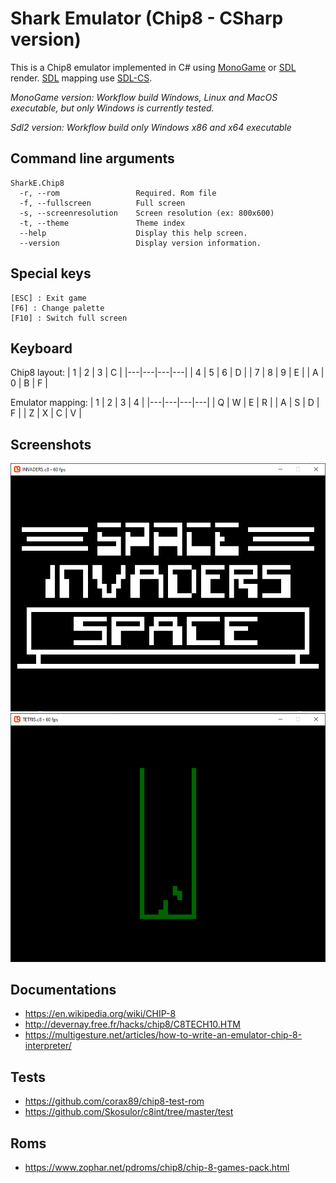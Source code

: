 # Shark Emulator (Chip8 - CSharp version)

This is a Chip8 emulator implemented in C# using [MonoGame](https://github.com/MonoGame/MonoGame) or [SDL](https://www.libsdl.org/) render. [SDL](https://www.libsdl.org/) mapping use [SDL-CS](https://github.com/flibitijibibo/SDL2-CS).

*MonoGame version: Workflow build Windows, Linux and MacOS executable, but only Windows is currently tested.*

*Sdl2 version: Workflow build only Windows x86 and x64 executable*

## Command line arguments

```
SharkE.Chip8
  -r, --rom                 Required. Rom file
  -f, --fullscreen          Full screen
  -s, --screenresolution    Screen resolution (ex: 800x600)
  -t, --theme               Theme index
  --help                    Display this help screen.
  --version                 Display version information.
```

## Special keys

```
[ESC] : Exit game
[F6] : Change palette
[F10] : Switch full screen
```
## Keyboard
Chip8 layout:
| 1 | 2 | 3 | C |
|---|---|---|---|
| 4 | 5 | 6 | D |
| 7 | 8 | 9 | E |
| A | 0 | B | F |

Emulator mapping:
| 1 | 2 | 3 | 4 |
|---|---|---|---|
| Q | W | E | R |
| A | S | D | F |
| Z | X | C | V |

## Screenshots
![Invaders](./docs/Invaders.png)
![Invaders](./docs/Tetris.png)

## Documentations
 - https://en.wikipedia.org/wiki/CHIP-8
 - http://devernay.free.fr/hacks/chip8/C8TECH10.HTM
 - https://multigesture.net/articles/how-to-write-an-emulator-chip-8-interpreter/

## Tests
 - https://github.com/corax89/chip8-test-rom
 - https://github.com/Skosulor/c8int/tree/master/test
 
 ## Roms
  - https://www.zophar.net/pdroms/chip8/chip-8-games-pack.html

